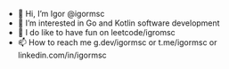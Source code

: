 - 👋 Hi, I’m Igor @igormsc
- 👀 I’m interested in Go and Kotlin software development
- 💞️ I do like to have fun on leetcode/igromsc
- 📫 How to reach me g.dev/igormsc or t.me/igormsc or linkedin.com/in/igormsc
